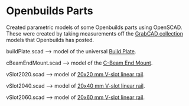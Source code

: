 # Openbuilds Parts

Created parametric models of some Openbuilds parts using OpenSCAD.  These were created by taking measurements off the [GrabCAD collection](https://grabcad.com/openbuilds-1) models that Openbuilds has posted.

buildPlate.scad --> model of the universal [Build Plate](https://openbuildspartstore.com/build-plate/).

cBeamEndMount.scad --> model of the [C-Beam End Mount](https://openbuildspartstore.com/c-beam-end-mount/).

vSlot2020.scad --> model of [20x20 mm V-slot linear rail](https://openbuildspartstore.com/v-slot-20x20-linear-rail/).

vSlot2040.scad --> model of [20x40 mm V-slot linear rail](https://openbuildspartstore.com/v-slot-20x40-linear-rail/).

vSlot2060.scad --> model of [20x60 mm V-slot linear rail](https://openbuildspartstore.com/v-slot-20x60-linear-rail/).
